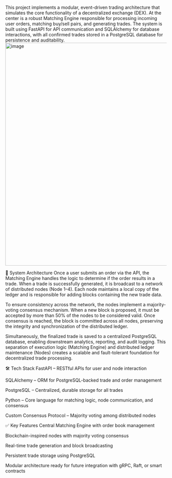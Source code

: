 This project implements a modular, event-driven trading architecture that simulates the core functionality of a decentralized exchange (DEX). At the center is a robust Matching Engine responsible for processing incoming user orders, matching buy/sell pairs, and generating trades. The system is built using FastAPI for API communication and SQLAlchemy for database interactions, with all confirmed trades stored in a PostgreSQL database for persistence and auditability.
<img width="603" height="695" alt="image" src="https://github.com/user-attachments/assets/b603dd13-f9cf-4f64-9d45-19e5e334ea50" />

🧩 System Architecture
Once a user submits an order via the API, the Matching Engine handles the logic to determine if the order results in a trade. When a trade is successfully generated, it is broadcast to a network of distributed nodes (Node 1–4). Each node maintains a local copy of the ledger and is responsible for adding blocks containing the new trade data.

To ensure consistency across the network, the nodes implement a majority-voting consensus mechanism. When a new block is proposed, it must be accepted by more than 50% of the nodes to be considered valid. Once consensus is reached, the block is committed across all nodes, preserving the integrity and synchronization of the distributed ledger.

Simultaneously, the finalized trade is saved to a centralized PostgreSQL database, enabling downstream analytics, reporting, and audit logging. This separation of execution logic (Matching Engine) and distributed ledger maintenance (Nodes) creates a scalable and fault-tolerant foundation for decentralized trade processing.

🛠️ Tech Stack
FastAPI – RESTful APIs for user and node interaction

SQLAlchemy – ORM for PostgreSQL-backed trade and order management

PostgreSQL – Centralized, durable storage for all trades

Python – Core language for matching logic, node communication, and consensus

Custom Consensus Protocol – Majority voting among distributed nodes

✅ Key Features
Central Matching Engine with order book management

Blockchain-inspired nodes with majority voting consensus

Real-time trade generation and block broadcasting

Persistent trade storage using PostgreSQL

Modular architecture ready for future integration with gRPC, Raft, or smart contracts
